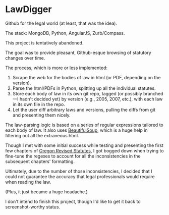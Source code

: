 LawDigger
=========

Github for the legal world (at least, that was the idea).

The stack: MongoDB, Python, AngularJS, Zurb/Compass.

This project is tentatively abandoned.

The goal was to provide pleasant, Github-esque browsing of statutory changes over time.

The process, which is more or less implemented:

1. Scrape the web for the bodies of law in html (or PDF, depending on the version).
1. Parse the html/PDFs in Python, splitting up all the individual statutes.
1. Store each body of law in its own git repo, tagged (or possibly branched—I hadn't decided yet) by version (e.g., 2005, 2007, etc.), with each law in its own file in the repo.
1. Let the user diff arbitrary laws and versions, pulling the diffs from git and presenting them nicely.

The law-parsing logic is based on a series of regular expressions tailored to each body of law. It also uses [BeautifulSoup](http://www.crummy.com/software/BeautifulSoup/), which is a huge help in filtering out all the extraneous html.

Though I met with some initial success while testing and presenting the first few chapters of [Oregon Revised Statutes](http://www.leg.state.or.us/ors/), I got bogged down when trying to fine-tune the regexes to account for all the inconsistencies in the subsequent chapters' formatting.

Ultimately, due to the number of those inconsistencies, I decided that I could not guarantee the accuracy that legal professionals would require when reading the law.

(Plus, it just became a huge headache.)

I don't intend to finish this project, though I'd like to get it back to screenshot-worthy status.
